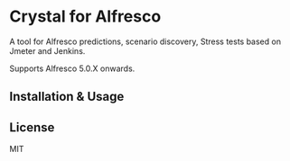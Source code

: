 
# Crystal for Alfresco

A tool for Alfresco predictions, scenario discovery, Stress tests based on Jmeter and Jenkins. 

Supports Alfresco 5.0.X onwards.


## Installation & Usage





## License 

MIT
